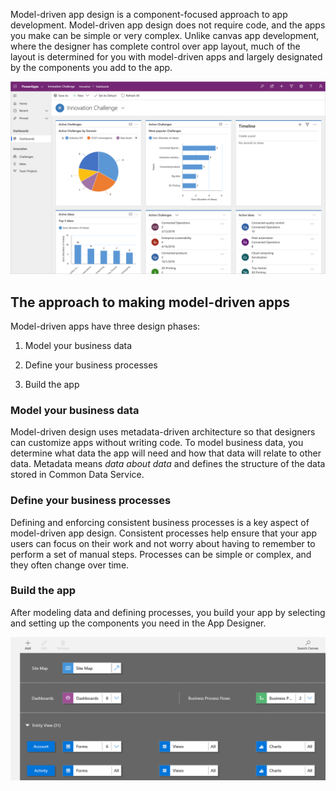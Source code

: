 Model-driven app design is a component-focused approach to app development.
Model-driven app design does not require code, and the apps you make can be
simple or very complex. Unlike canvas app development, where the designer has
complete control over app layout, much of the layout is determined for you with
model-driven apps and largely designated by the components you add to the app.

[![Sample model-driven app](../media/basic-model-driven-app.png)](../media/basic-model-driven-app.png#lightbox)

## The approach to making model-driven apps

Model-driven apps have three design phases:

1.  Model your business data

2.  Define your business processes

3.  Build the app

### Model your business data

Model-driven design uses metadata-driven architecture so that designers can
customize apps without writing code. To model business data, you determine what
data the app will need and how that data will relate to other data. Metadata
means *data about data* and defines the structure of the data stored in Common
Data Service.

### Define your business processes

Defining and enforcing consistent business processes is a key aspect of
model-driven app design. Consistent processes help ensure that your app users
can focus on their work and not worry about having to remember to perform a set
of manual steps. Processes can be simple or complex, and they often change over
time.

### Build the app

After modeling data and defining processes, you build your app by selecting and
setting up the components you need in the App Designer.

![App Designer](../media/app-designer.png)
